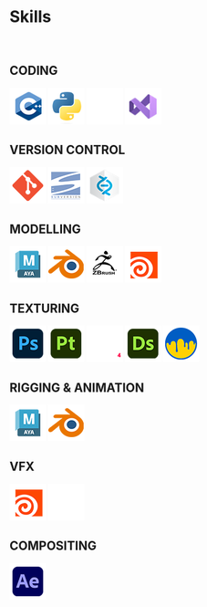 <p align="center">
  
# Skills

</br>

<b>CODING<b>
  ---
  ![](https://github.com/Asterix-Us/Asterix-Us/blob/main/photos/c++.png)
  ![](https://github.com/Asterix-Us/Asterix-Us/blob/main/photos/python.png)
  ![](https://github.com/Asterix-Us/Asterix-Us/blob/main/photos/unreal_just_logo.png)
  ![](https://github.com/Asterix-Us/Asterix-Us/blob/main/photos/visual_studio.png)
</br>

<b>VERSION CONTROL<b>
  ---
  ![](https://github.com/Asterix-Us/Asterix-Us/blob/main/photos/git.png)
  ![](https://github.com/Asterix-Us/Asterix-Us/blob/main/photos/svn.png)
  ![](https://github.com/Asterix-Us/Asterix-Us/blob/main/photos/perforce.png)
</br>

<b>MODELLING<b>
  ---
  ![](https://github.com/Asterix-Us/Asterix-Us/blob/main/photos/maya.png)
  ![](https://github.com/Asterix-Us/Asterix-Us/blob/main/photos/blender.png)
  ![](https://github.com/Asterix-Us/Asterix-Us/blob/main/photos/zbrush.png)
  ![](https://github.com/Asterix-Us/Asterix-Us/blob/main/photos/houdini.png)
</br>

<b>TEXTURING<b>
  ---
  ![](https://github.com/Asterix-Us/Asterix-Us/blob/main/photos/photoshop.png)
  ![](https://github.com/Asterix-Us/Asterix-Us/blob/main/photos/painter.png)
  ![](https://github.com/Asterix-Us/Asterix-Us/blob/main/photos/marmoset.png)
  ![](https://github.com/Asterix-Us/Asterix-Us/blob/main/photos/designer.png)
  ![](https://github.com/Asterix-Us/Asterix-Us/blob/main/photos/3dcoat.png)
</br>

<b>RIGGING & ANIMATION<b>
  ---
  ![](https://github.com/Asterix-Us/Asterix-Us/blob/main/photos/maya.png)
  ![](https://github.com/Asterix-Us/Asterix-Us/blob/main/photos/blender.png)
</br>

<b>VFX<b>
  ---
  ![](https://github.com/Asterix-Us/Asterix-Us/blob/main/photos/houdini.png)
  ![](https://github.com/Asterix-Us/Asterix-Us/blob/main/photos/unreal_just_logo.png)
</br>

<b>COMPOSITING<b> 
  ---
  ![](https://github.com/Asterix-Us/Asterix-Us/blob/main/photos/after_effects.png)
  
</p>

</br>
  
